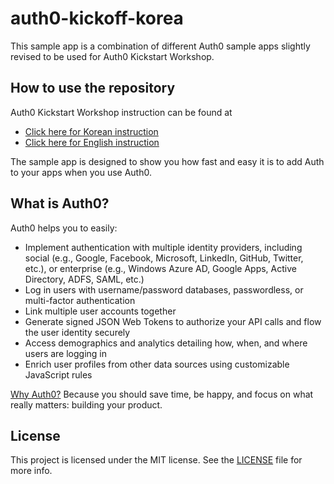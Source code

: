 # auth0-kickoff-korea

This sample app is a combination of different Auth0 sample apps slightly revised to be used for Auth0 Kickstart Workshop.

## How to use the repository

Auth0 Kickstart Workshop instruction can be found at

- [Click here for Korean instruction](https://drive.google.com/file/d/1CK9p397NxfZKDAlUBOvs0rOJ6swdha1d/view?usp=sharing)
- [Click here for English instruction](http://localhost:3000)

The sample app is designed to show you how fast and easy it is to add Auth to your apps when you use Auth0.

## What is Auth0?

Auth0 helps you to easily:

- Implement authentication with multiple identity providers, including social (e.g., Google, Facebook, Microsoft, LinkedIn, GitHub, Twitter, etc.), or enterprise (e.g., Windows Azure AD, Google Apps, Active Directory, ADFS, SAML, etc.)
- Log in users with username/password databases, passwordless, or multi-factor authentication
- Link multiple user accounts together
- Generate signed JSON Web Tokens to authorize your API calls and flow the user identity securely
- Access demographics and analytics detailing how, when, and where users are logging in
- Enrich user profiles from other data sources using customizable JavaScript rules

[Why Auth0?](https://auth0.com/why-auth0) Because you should save time, be happy, and focus on what really matters: building your product.

## License

This project is licensed under the MIT license. See the [LICENSE](LICENSE) file for more info.
